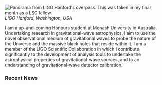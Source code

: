![Panorama from LIGO Hanford's overpass. This was taken in my final month as a LSC fellow.](hanford.png)
*LIGO Hanford, Washington, USA*

I am a up-and-coming Honours student at Monash University in Australia. Undertaking research in gravitational-wave astrophysics, I aim to use the novel observational medium of gravitational waves to probe the nature of the Universe and the massive black holes that reside within it. I am a member of the LIGO Scientific Collaboration in which I contribute significantly to the development of analysis tools to undertake the astrophysical properties of gravitational-wave sources, and to an understanding of gravitational-wave detector calibration. 

### Recent News

